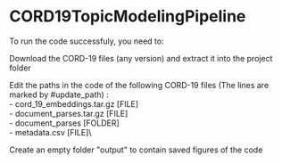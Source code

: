 # CORD19TopicModelingPipeline

To run the code successfuly, you need to: 
  
  Download the CORD-19 files (any version) and extract it into the project folder
  
  Edit the paths in the code of the following CORD-19 files (The lines are marked by #update_path) :\
    - cord_19_embeddings.tar.gz [FILE]\
    - document_parses.tar.gz [FILE]\
    - document_parses [FOLDER]\
    - metadata.csv [FILE]\
    
  Create an empty folder "output" to contain saved figures of the code
